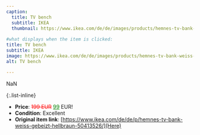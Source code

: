 ```yaml
---
caption:
  title: TV bench
  subtitle: IKEA
  thumbnail: https://www.ikea.com/de/de/images/products/hemnes-tv-bank-weiss-gebeizt-hellbraun__0583377_pe671187_s5.jpg
  
#what displays when the item is clicked:
title: TV bench
subtitle: IKEA
image: https://www.ikea.com/de/de/images/products/hemnes-tv-bank-weiss-gebeizt-hellbraun__0583377_pe671187_s5.jpg
alt: TV bench

---
```

NaN

{:.list-inline} 
- **Price**: <span style="color:red"><del>199 EUR</del></span> <span style="color:green"><ins>99</ins></span> EUR!
- **Condition**: Excellent
- **Original item link**: [https://www.ikea.com/de/de/p/hemnes-tv-bank-weiss-gebeizt-hellbraun-50413526/](Here)
